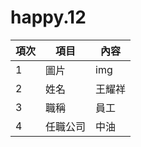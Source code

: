 # happy.12

| 項次 | 項目 | 內容 |
|-----|------|------|
|1 | 圖片 |img|
|2 | 姓名 |王耀祥|
|3 | 職稱 |員工|
|4 |任職公司 |中油|

